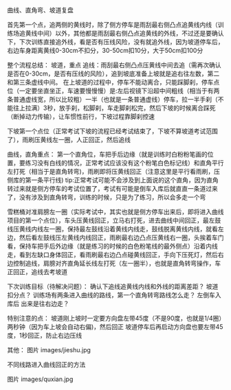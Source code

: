 
曲线、直角弯、坡道复盘

首先第一个点，追两侧的黄线时，除了侧方停车是雨刮最右侧凸点追黄线内线（训练场追黄线中间）以外，其他都是雨刮最右侧凸点追黄线的外线，不过还是要确认下，下次训练直接追外线，看是否有压线风险，没有就追外线，因为坡道停车后，右边车身距离黄线0-30cm不扣分，30-50cm扣10分，大于50cm扣100分

整个流程总结：
坡道，重点
追线：雨刮最右侧凸点压黄线中间去追（需再次确认是否在0-30cm，是否有压线的风险），追到坡底准备上坡就是追右往左数，第二和第三条虚线中间。
在上坡道的过程中，停车不能动离合，只能踩脚刹，停车点位（一定要坐直坐正，车速要慢慢慢）是:左后视镜下沿超中间粗线（相当于有两条普通虚线宽，所以比较粗）一半（也就是一条普通虚线）停车，拉一半手刹（不能往上拉满）3秒，放手刹，松脚刹，车走脚刹松完，然后下坡的时候离合踩死（断掉动力传输），让车惯性前行，下坡过程靠脚刹控速



下坡第一个点位（正常考试下坡的流程已经考试结束了，下坡不算坡道考试范围了），雨刷压黄线左一圈，人正回正，然后追线

曲线，直角重点：
第一个直角位，车把手后边缘（就是训练时白粉粉笔画的位置，要练习没有白线的情况，正常考试应该没有这个粉笔白色标记线）和直角平行左打死（相当于是直角转弯)，雨刷即将压黄线回正（注意这里是平行看雨刷，压侧库的第一条平行线)
tip:正常考试可能不会涉及到上面说的这个直角，因为直角转过来就是侧方停车的考试位置了，考试有可能是倒车入库后就直直一条道过来了，没有涉及到直角转弯，训练的时候，只是为了练习，所以会多走一个弯

雪糕桶对准肩膀左一圈（实际考试中，其实也就是侧方停车出来后，即将进入曲线项目的第一个点位），车头压黄线回正，立马右打死，进去曲线中间回正，最左鼓线压黄线内线左一圈，保持最左鼓线沿着黄线内线走，鼓线脱离黄线内线，就看左边，然后看左鼓线压左黄线内线回正，雨刷最右边凸点压黄线右一圈，头挨着车门看，保持车把手后外边缘（就是练习的时候的白色粉笔线的最外侧点）沿着内线走，看到左缺口身体回正，看雨刷最右边凸点碰黄线回正，手向下压死灯，然后右边控制追线，肩膀对齐直角延长线左打死（左一圈半），也就是直角转弯操作，车正回正，追线去考坡道

下次训练目标（待解决问题）：
确认下追线追黄线内线和外线的距离差距？
坡道扣分点？
训练场有两条进入曲线的路线，第一个直角转弯路线怎么走？
左倒车入库后 出来是往右边走？

特别注意的点：
坡道刚上坡时一定要方向盘左带45度（不是90度，也就是1/4圈）两秒钟（因为车上坡会自动右偏)，然后回正
坡道停车后再启动方向盘也要左带45度，1秒回正，防止右边压线

其他：
图片  images/jieshu.jpg

不同线路进入曲线回正的方法

图片 images/quxian.jpg